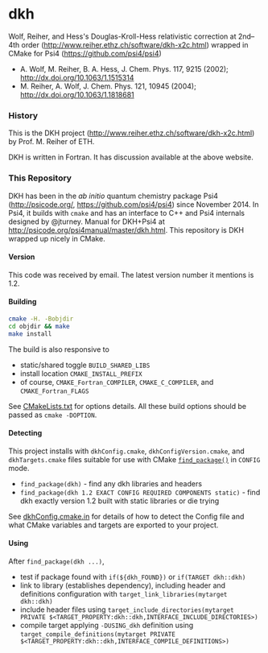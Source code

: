 # dkh
Wolf, Reiher, and Hess's Douglas-Kroll-Hess relativistic correction at 2nd–4th
order (http://www.reiher.ethz.ch/software/dkh-x2c.html) wrapped in CMake for Psi4
(https://github.com/psi4/psi4)

* A. Wolf, M. Reiher, B. A. Hess, J. Chem. Phys. 117, 9215 (2002); http://dx.doi.org/10.1063/1.1515314
* M. Reiher, A. Wolf, J. Chem. Phys. 121, 10945 (2004); http://dx.doi.org/10.1063/1.1818681

### History

This is the DKH project (http://www.reiher.ethz.ch/software/dkh-x2c.html) by
Prof. M. Reiher of ETH.

DKH is written in Fortran. It has discussion available at the above website.

### This Repository

DKH has been in the *ab initio* quantum chemistry package Psi4
(http://psicode.org/, https://github.com/psi4/psi4) since November 2014. In Psi4,
it builds with `cmake` and has an interface to C++ and Psi4 internals designed
by @jturney. Manual for DKH+Psi4 at http://psicode.org/psi4manual/master/dkh.html.
This repository is DKH wrapped up nicely in CMake.

#### Version

This code was received by email. The latest version number it mentions is 1.2.

#### Building

```bash
cmake -H. -Bobjdir
cd objdir && make
make install
```

The build is also responsive to

* static/shared toggle `BUILD_SHARED_LIBS`
* install location `CMAKE_INSTALL_PREFIX`
* of course, `CMAKE_Fortran_COMPILER`, `CMAKE_C_COMPILER`, and `CMAKE_Fortran_FLAGS`

See [CMakeLists.txt](CMakeLists.txt) for options details. All these build options should be passed as `cmake -DOPTION`.

#### Detecting

This project installs with `dkhConfig.cmake`, `dkhConfigVersion.cmake`, and `dkhTargets.cmake` files suitable for use with CMake [`find_package()`](https://cmake.org/cmake/help/v3.2/command/find_package.html) in `CONFIG` mode.

* `find_package(dkh)` - find any dkh libraries and headers
* `find_package(dkh 1.2 EXACT CONFIG REQUIRED COMPONENTS static)` - find dkh exactly version 1.2 built with static libraries or die trying

See [dkhConfig.cmake.in](dkhConfig.cmake.in) for details of how to detect the Config file and what CMake variables and targets are exported to your project.

#### Using

After `find_package(dkh ...)`,

* test if package found with `if(${dkh_FOUND})` or `if(TARGET dkh::dkh)`
* link to library (establishes dependency), including header and definitions configuration with `target_link_libraries(mytarget dkh::dkh)`
* include header files using `target_include_directories(mytarget PRIVATE $<TARGET_PROPERTY:dkh::dkh,INTERFACE_INCLUDE_DIRECTORIES>)`
* compile target applying `-DUSING_dkh` definition using `target_compile_definitions(mytarget PRIVATE $<TARGET_PROPERTY:dkh::dkh,INTERFACE_COMPILE_DEFINITIONS>)`
